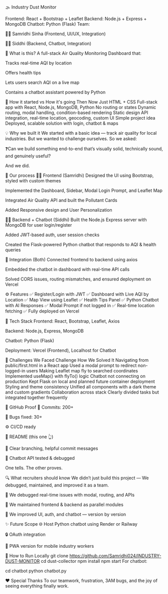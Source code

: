 🌫️ Industry Dust Monitor

Frontend: React + Bootstrap + Leaflet
Backend: Node.js + Express + MongoDB
Chatbot: Python (Flask)
Team:

👩‍💻 Samridhi Sinha (Frontend, UI/UX, Integration)

👩‍💻 Siddhi (Backend, Chatbot, Integration)

🚀 What is this?
A full-stack Air Quality Monitoring Dashboard that:

Tracks real-time AQI by location

Offers health tips

Lets users search AQI on a live map

Contains a chatbot assistant powered by Python

🧠 How it started vs How it's going
Then	Now
Just HTML + CSS	Full-stack app with React, Node.js, MongoDB, Python
No routing or states	Dynamic routing, modal handling, condition-based rendering
Static design	API integration, real-time location, geocoding, custom UI
Simple project idea	Deployed, scalable solution with login, chatbot & maps

💡 Why we built it
We started with a basic idea — track air quality for local industries. But we wanted to challenge ourselves.
So we asked:

❓Can we build something end-to-end that’s visually solid, technically sound, and genuinely useful?

And we did.

💪 Our process
👩‍🎨 Frontend (Samridhi)
Designed the UI using Bootstrap, styled with custom themes

Implemented the Dashboard, Sidebar, Modal Login Prompt, and Leaflet Map

Integrated Air Quality API and built the Pollutant Cards

Added Responsive design and User Personalization

👩‍💻 Backend + Chatbot (Siddhi)
Built the Node.js Express server with MongoDB for user login/register

Added JWT-based auth, user session checks

Created the Flask-powered Python chatbot that responds to AQI & health queries

🔗 Integration (Both)
Connected frontend to backend using axios

Embedded the chatbot in dashboard with real-time API calls

Solved CORS issues, routing mismatches, and ensured deployment on Vercel

⚙️ Features
✅ Register/Login with JWT
✅ Dashboard with Live AQI by Location
✅ Map View using Leaflet
✅ Health Tips Panel
✅ Python Chatbot with AI Responses
✅ Modal Prompt if not logged in
✅ Real-time location fetching
✅ Fully deployed on Vercel

🧩 Tech Stack
Frontend: React, Bootstrap, Leaflet, Axios

Backend: Node.js, Express, MongoDB

Chatbot: Python (Flask)

Deployment: Vercel (Frontend), Localhost for Chatbot

🧗 Challenges We Faced
Challenge	How We Solved It
Navigating from public/first.html in a React app	Used a modal prompt to redirect non-logged-in users
Making Leaflet map fly to searched coordinates	Implemented useMap() with flyTo() logic
Chatbot not connecting on production	Kept Flask on local and planned future container deployment
Styling and theme consistency	Unified all components with a dark theme and custom gradients
Collaboration across stack	Clearly divided tasks but integrated together frequently

🧪 GitHub Proof
🔁 Commits: 200+

🐛 Bugs fixed: 30+

⚙️ CI/CD ready

📖 README (this one 👆)

🧠 Clear branching, helpful commit messages

💬 Chatbot API tested & debugged

One tells. The other proves.

🔍 What recruiters should know
We didn’t just build this project —
We debugged, maintained, and improved it as a team.

🔎 We debugged real-time issues with modal, routing, and APIs

🔄 We maintained frontend & backend as parallel modules

🚀 We improved UI, auth, and chatbot — version by version

✨ Future Scope
🌐 Host Python chatbot using Render or Railway

🔒 OAuth integration

📱 PWA version for mobile industry workers

📝 How to Run Locally
git clone https://github.com/Samridhi024/INDUSTRY-DUST-MONITOR
cd dust-collector
npm install
npm start
For chatbot:

cd chatbot
python chatbot.py

❤️ Special Thanks
To our teamwork, frustration, 3AM bugs, and the joy of seeing everything finally work.

